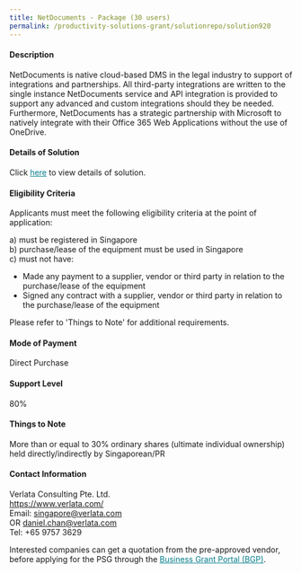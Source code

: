 ```yaml
---
title: NetDocuments - Package (30 users)
permalink: /productivity-solutions-grant/solutionrepo/solution920
---
```


#### Description

NetDocuments is  native cloud-based DMS in the legal industry to support of integrations and partnerships. All third-party integrations are written to the single instance NetDocuments service and API integration is provided to support any advanced and custom integrations should they be needed. Furthermore, NetDocuments has a strategic partnership with Microsoft to natively integrate with their Office 365 Web Applications without the use of OneDrive.


#### Details of Solution

Click <a href='' style='color:#037e8a'>here</a> to view details of solution.

#### Eligibility Criteria

Applicants must meet the following eligibility criteria at the point of application:

a) must be registered in Singapore <br>
b) purchase/lease of the equipment must be used in Singapore <br>
c) must not have:
- Made any payment to a supplier, vendor or third party in relation to the purchase/lease of the equipment
- Signed any contract with a supplier, vendor or third party in relation to the purchase/lease of the equipment

Please refer to 'Things to Note' for additional requirements.

#### Mode of Payment
Direct Purchase

#### Support Level
80%

#### Things to Note
More than or equal to 30% ordinary shares (ultimate individual ownership) held directly/indirectly by Singaporean/PR

#### Contact Information
Verlata Consulting Pte. Ltd.<br>https://www.verlata.com/<br>Email: singapore@verlata.com<br>OR daniel.chan@verlata.com<br>Tel: +65 9757 3629

Interested companies can get a quotation from the pre-approved vendor, before applying for the PSG through the <a target='_blank' style='color:#037e8a' href='https://www.businessgrants.gov.sg/'>Business Grant Portal (BGP)</a>.
